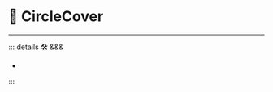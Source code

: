 
# 🔻 <via>CircleCover</via>

<!-- 
## SpiralCover -->


---

<!-- =================================================== -->
<!-- =================================================== -->
<!-- =================================================== -->
<!-- =================================================== -->
<!-- =================================================== -->
::: details 🛠 <dev>&&&</dev>

-

:::
